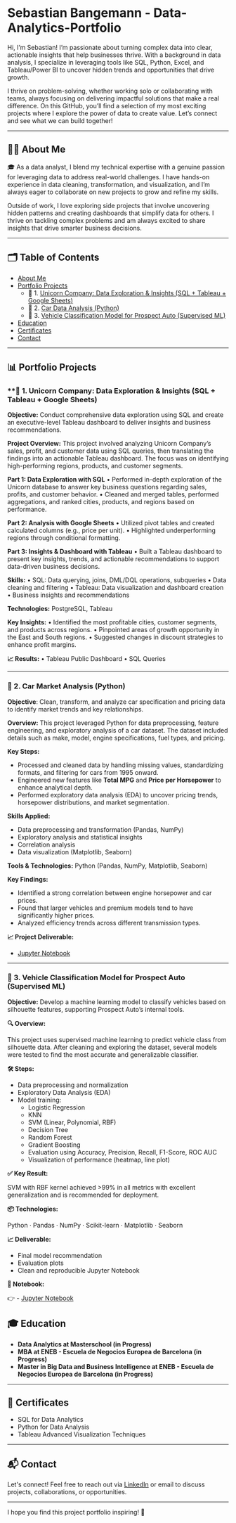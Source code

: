 # Sebastian Bangemann - Data-Analytics-Portfolio

Hi, I’m Sebastian! I’m passionate about turning complex data into clear, actionable insights that help businesses thrive. With a background in data analysis, I specialize in leveraging tools like SQL, Python, Excel, and Tableau/Power BI to uncover hidden trends and opportunities that drive growth.

I thrive on problem-solving, whether working solo or collaborating with teams, always focusing on delivering impactful solutions that make a real difference. On this GitHub, you’ll find a selection of my most exciting projects where I explore the power of data to create value. Let’s connect and see what we can build together! 

---

## 👨‍💻 **About Me**  

🎓 As a data analyst, I blend my technical expertise with a genuine passion for leveraging data to address real-world challenges. I have hands-on experience in data cleaning, transformation, and visualization, and I’m always eager to collaborate on new projects to grow and refine my skills.

Outside of work, I love exploring side projects that involve uncovering hidden patterns and creating dashboards that simplify data for others. I thrive on tackling complex problems and am always excited to share insights that drive smarter business decisions.  

---

## 🗂️ **Table of Contents**  

- [About Me](#about-me)  
- [Portfolio Projects](#portfolio-projects)  
  - 🦄 1. [Unicorn Company: Data Exploration & Insights (SQL + Tableau + Google Sheets)](#1--unicorn-company-data-exploration---insights--sql---tableau---google---sheets-)  
  - 🚗 2. [Car Data Analysis (Python)](#2--car-market-analysis-python)
  - 🚗 3. [Vehicle Classification Model for Prospect Auto (Supervised ML)](#3--vehicle-classification-model-for-prospect-auto-supervised-ml)  
- [Education](#education)
- [Certificates](#certificates)  
- [Contact](#contact)  

---

## 📊 **Portfolio Projects**

### **🦄 1. Unicorn Company: Data Exploration & Insights (SQL + Tableau + Google Sheets)

**Objective:** Conduct comprehensive data exploration using SQL and create an executive-level Tableau dashboard to deliver insights and business recommendations.

**Project Overview:**
This project involved analyzing Unicorn Company’s sales, profit, and customer data using SQL queries, then translating the findings into an actionable Tableau dashboard. The focus was on identifying high-performing regions, products, and customer segments.

**Part 1: Data Exploration with SQL**
	•	Performed in-depth exploration of the Unicorn database to answer key business questions regarding sales, profits, and customer behavior.
	•	Cleaned and merged tables, performed aggregations, and ranked cities, products, and regions based on performance.

**Part 2: Analysis with Google Sheets**
	•	Utilized pivot tables and created calculated columns (e.g., price per unit).
	•	Highlighted underperforming regions through conditional formatting.

**Part 3: Insights & Dashboard with Tableau**
	•	Built a Tableau dashboard to present key insights, trends, and actionable recommendations to support data-driven business decisions.

**Skills:**
	•	SQL: Data querying, joins, DML/DQL operations, subqueries
	•	Data cleaning and filtering
	•	Tableau: Data visualization and dashboard creation
	•	Business insights and recommendations

**Technologies:** PostgreSQL, Tableau

**Key Insights:**
	•	Identified the most profitable cities, customer segments, and products across regions.
	•	Pinpointed areas of growth opportunity in the East and South regions.
	•	Suggested changes in discount strategies to enhance profit margins.

**📈 Results:**
	•	Tableau Public Dashboard
	•	SQL Queries

---

### **🚗 2. Car Market Analysis (Python)**

**Objective**: Clean, transform, and analyze car specification and pricing data to identify market trends and key relationships.

**Overview:**
This project leveraged Python for data preprocessing, feature engineering, and exploratory analysis of a car dataset. The dataset included details such as make, model, engine specifications, fuel types, and pricing.

**Key Steps:**
- Processed and cleaned data by handling missing values, standardizing formats, and filtering for cars from 1995 onward.
- Engineered new features like **Total MPG** and **Price per Horsepower** to enhance analytical depth.
- Performed exploratory data analysis (EDA) to uncover pricing trends, horsepower distributions, and market segmentation.

**Skills Applied:**
- Data preprocessing and transformation (Pandas, NumPy)
- Exploratory analysis and statistical insights
- Correlation analysis
- Data visualization (Matplotlib, Seaborn)

**Tools & Technologies:** Python (Pandas, NumPy, Matplotlib, Seaborn)

**Key Findings:**
- Identified a strong correlation between engine horsepower and car prices.
- Found that larger vehicles and premium models tend to have significantly higher prices.
- Analyzed efficiency trends across different transmission types.

**📈 Project Deliverable:**
- [Jupyter Notebook](https://colab.research.google.com/drive/1SGQndKAqy39gFsRqBYRbmIkh7FxZD_MG?usp=sharing) 

---

### **🚗 3. Vehicle Classification Model for Prospect Auto (Supervised ML)**

**Objective:**
Develop a machine learning model to classify vehicles based on silhouette features, supporting Prospect Auto’s internal tools.

**🔍 Overview:**

This project uses supervised machine learning to predict vehicle class from silhouette data. After cleaning and exploring the dataset, several models were tested to find the most accurate and generalizable classifier.

**🛠️ Steps:**
- Data preprocessing and normalization
- Exploratory Data Analysis (EDA)
- Model training:
	- Logistic Regression
	- KNN
	- SVM (Linear, Polynomial, RBF)
	- Decision Tree
	- Random Forest
	- Gradient Boosting
	- Evaluation using Accuracy, Precision, Recall, F1-Score, ROC AUC
	- Visualization of performance (heatmap, line plot)

**✅ Key Result:**

SVM with RBF kernel achieved >99% in all metrics with excellent generalization and is recommended for deployment.

**📦 Technologies:**

Python · Pandas · NumPy · Scikit-learn · Matplotlib · Seaborn

**📈 Deliverable:**
- Final model recommendation
- Evaluation plots
- Clean and reproducible Jupyter Notebook

**📓 Notebook:**

👉 - [Jupyter Notebook](https://colab.research.google.com/drive/1SGQndKAqy39gFsRqBYRbmIkh7FxZD_MG?usp=sharing)

## 🎓 **Education**  
- **Data Analytics at Masterschool (in Progress)**
- **MBA at ENEB - Escuela de Negocios Europea de Barcelona (in Progress)**
- **Master in Big Data and Business Intelligence at ENEB - Escuela de Negocios Europea de Barcelona (in Progress)**


---

## 📜 **Certificates**  
- SQL for Data Analytics 
- Python for Data Analysis  
- Tableau Advanced Visualization Techniques  

---

## 📬 **Contact**  
Let's connect! Feel free to reach out via [LinkedIn](https://www.linkedin.com/in/sebastian-bangemann/) or email to discuss projects, collaborations, or opportunities.  

---  

I hope you find this project portfolio inspiring! 🌟

